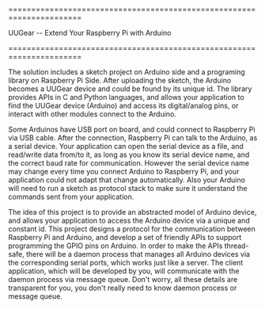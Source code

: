 ======================================================================

UUGear -- Extend Your Raspberry Pi with Arduino

======================================================================

The solution includes a sketch project on Arduino side and a programing library on Raspberry Pi Side. After uploading the sketch, the Arduino becomes a UUGear device and could be found by its unique id. The library provides APIs in C and Python languages, and allows your application to find the UUGear device (Arduino) and access its digital/analog pins, or interact with other modules connect to the Arduino.

Some Arduinos have USB port on board, and could connect to Raspberry Pi via USB cable.  After the connection, Raspberry Pi can talk to the Arduino, as a serial device. Your application can open the serial device as a file, and read/write data from/to it, as long as you know its serial device name, and the correct baud rate for communication. However the serial device name may change every time you connect Arduino to Raspberry Pi, and your application could not adapt that change automatically. Also your Arduino will need to run a sketch as protocol stack to make sure it understand the commands sent from your application.

The idea of this project is to provide an abstracted model of Arduino device, and allows your application to access the Arduino device via a unique and constant id. This project designs a protocol for the communication between Raspberry Pi and Arduino, and develop a set of friendly APIs to support programming the GPIO pins on Arduino.  In order to make the APIs thread-safe, there will be a daemon process that manages all Arduino devices via the corresponding serial ports, which works just like a server.  The client application, which will be developed by you, will communicate with the daemon process via message queue. Don't worry, all these details are transparent for you, you don't really need to know daemon process or message queue.